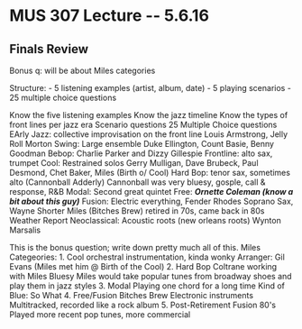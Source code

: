 MUS 307 Lecture -- 5.6.16
==

Finals Review
-
Bonus q: will be about Miles categories

Structure:
	- 5 listening examples (artist, album, date)
	- 5 playing scenarios 
	- 25 multiple choice questions

Know the five listening examples
Know the jazz timeline
Know the types of front lines per jazz era
	Scenario questions
25 Multiple Choice questions
	EArly Jazz:
		collective improvisation on the front line
		Louis Armstrong, Jelly Roll Morton
	Swing:
		Large ensemble
		Duke Ellington, Count Basie, Benny Goodman
	Bebop:
		Charlie Parker and Dizzy Gillespie
		Frontline: alto sax, trumpet
	Cool:
		Restrained solos
		Gerry Mulligan, Dave Brubeck, Paul Desmond, Chet Baker, Miles (Birth o/ Cool)
	Hard Bop:
		tenor sax, sometimes alto (Cannonball Adderly)
			Cannonball was very bluesy, gosple, call & response, R&B
	Modal:
		Second great quintet
	Free:
		***Ornette Coleman (know a bit about this guy)***
	Fusion:
		Electric everything, Fender Rhodes
		Soprano Sax, Wayne Shorter
		Miles (Bitches Brew)
			retired in 70s, came back in 80s
		Weather Report
	Neoclassical:
		Acoustic roots (new orleans roots)
		Wynton Marsalis

This is the bonus question; write down pretty much all of this.
Miles Categeories:
	1. Cool
		orchestral instrumentation, kinda wonky
		Arranger: Gil Evans (Miles met him @ Birth of the Cool)
	2. Hard Bop
		Coltrane working with Miles
		Bluesy
		Miles would take popular tunes from broadway shoes and play them in jazz styles
	3. Modal
		Playing one chord for a long time
		Kind of Blue: So What
	4. Free/Fusion
		Bitches Brew
		Electronic instruments
		Multitracked, recorded like a rock album
	5. Post-Retirement Fusion
		80's
		Played more recent pop tunes, more commercial
